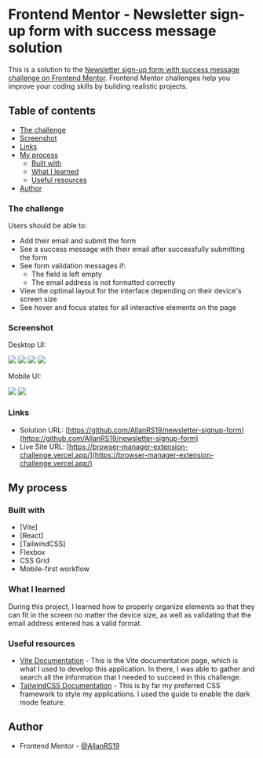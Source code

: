 # Frontend Mentor - Newsletter sign-up form with success message solution

This is a solution to the [Newsletter sign-up form with success message challenge on Frontend Mentor](https://www.frontendmentor.io/challenges/newsletter-signup-form-with-success-message-3FC1AZbNrv). Frontend Mentor challenges help you improve your coding skills by building realistic projects. 

## Table of contents

- [The challenge](#the-challenge)
- [Screenshot](#screenshot)
- [Links](#links)
- [My process](#my-process)
  - [Built with](#built-with)
  - [What I learned](#what-i-learned)
  - [Useful resources](#useful-resources)
- [Author](#author)

### The challenge

Users should be able to:

- Add their email and submit the form
- See a success message with their email after successfully submitting the form
- See form validation messages if:
  - The field is left empty
  - The email address is not formatted correctly
- View the optimal layout for the interface depending on their device's screen size
- See hover and focus states for all interactive elements on the page

### Screenshot

Desktop UI:

![](/public/screeshots/screenshot-1.png)
![](/public/screenshots/screenshot-2.png)
![](/public/screenshots/screenshot-3.png)
![](/public/screenshots/screenshot-4.png)

Mobile UI:

![](/public/screenshots/screenshot-5.png)
![](/public/screenshots/screenshot-6.png)

### Links

- Solution URL: [https://github.com/AllanRS19/newsletter-signup-form](https://github.com/AllanRS19/newsletter-signup-form)
- Live Site URL: [https://browser-manager-extension-challenge.vercel.app/](https://browser-manager-extension-challenge.vercel.app/)

## My process

### Built with

- [Vite]
- [React]
- [TailwindCSS]
- Flexbox
- CSS Grid
- Mobile-first workflow

### What I learned

During this project, I learned how to properly organize elements so that they can fit in the screen no matter the device size, as well as validating that the email address entered has a valid format.

### Useful resources

- [Vite Documentation](https://vite.dev/guide/) - This is the Vite documentation page, which is what I used to develop this application. In there, I was able to gather and search all the information that I needed to succeed in this challenge.
- [TailwindCSS Documentation](https://tailwindcss.com/docs/dark-mode) - This is by far my preferred CSS framework to style my applications. I used the guide to enable the dark mode feature.

## Author

- Frontend Mentor - [@AllanRS19](https://www.frontendmentor.io/profile/AllanRS19)